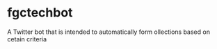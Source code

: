 # fgctechbot
A Twitter bot that is intended to automatically form ollections based on cetain criteria
